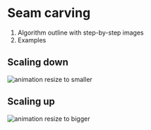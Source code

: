 # Seam carving

1. Algorithm outline with step-by-step images
2. Examples

## Scaling down
![animation resize to smaller](https://github.com/4gn3s/seam-carving/raw/master/static/smaller.gif)
## Scaling up
![animation resize to bigger](https://github.com/4gn3s/seam-carving/raw/master/static/bigger.gif)
